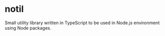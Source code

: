# notil
Small utility library written in TypeScript to be used in Node.js environment using Node packages.
